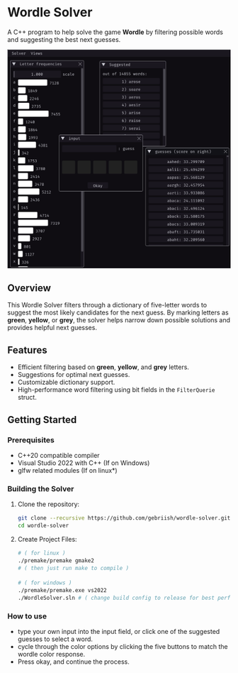 # Wordle Solver

A C++ program to help solve the game **Wordle** by filtering possible words and suggesting the best next guesses.

![Wordle Solver Screenshot](res/screenshot.png)

## Overview
This Wordle Solver filters through a dictionary of five-letter words to suggest the most likely candidates for the next guess. By marking letters as **green**, **yellow**, or **grey**, the solver helps narrow down possible solutions and provides helpful next guesses.

## Features
- Efficient filtering based on **green**, **yellow**, and **grey** letters.
- Suggestions for optimal next guesses.
- Customizable dictionary support.
- High-performance word filtering using bit fields in the `FilterQuerie` struct.

## Getting Started

### Prerequisites
- C++20 compatible compiler
- Visual Studio 2022 with C++ (If on Windows)
- glfw related modules (If on linux*)

### Building the Solver
1. Clone the repository:
   ```bash
   git clone --recursive https://github.com/gebriish/wordle-solver.git
   cd wordle-solver
2. Create Project Files:
   ```bash
   # ( for linux )
   ./premake/premake gmake2 
   # ( then just run make to compile )

   # ( for windows )
   ./premake/premake.exe vs2022
   ./WordleSolver.sln # ( change build config to release for best performance )

### How to use
- type your own input into the input field, or click one of the suggested guesses to select a word.
- cycle through the color options by clicking the five buttons to match the wordle color response.
- Press okay, and continue the process.
